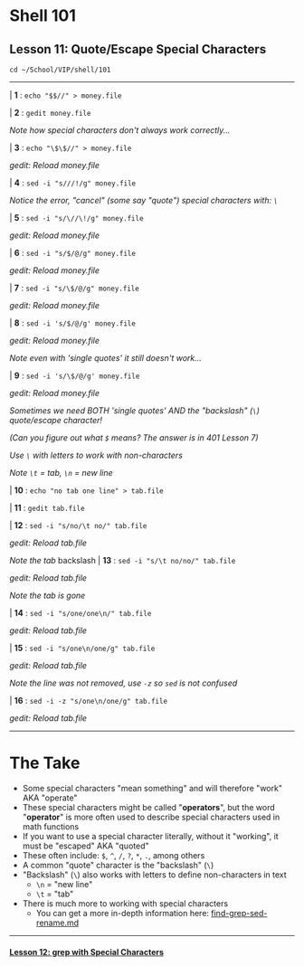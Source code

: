 # Shell 101
## Lesson 11: Quote/Escape Special Characters

`cd ~/School/VIP/shell/101`

___

| **1** : `echo "$$//" > money.file`

| **2** : `gedit money.file`

*Note how special characters don't always work correctly...*

| **3** : `echo "\$\$//" > money.file`

*gedit: Reload money.file*

| **4** : `sed -i "s///!/g" money.file`

*Notice the error, "cancel" (some say "quote") special characters with: `\`*

| **5** : `sed -i "s/\//\!/g" money.file`

*gedit: Reload money.file*

| **6** : `sed -i "s/$/@/g" money.file`

*gedit: Reload money.file*

| **7** : `sed -i "s/\$/@/g" money.file`

*gedit: Reload money.file*

| **8** : `sed -i 's/$/@/g' money.file`

*gedit: Reload money.file*

*Note even with 'single quotes' it still doesn't work...*

| **9** : `sed -i 's/\$/@/g' money.file`

*gedit: Reload money.file*

*Sometimes we need BOTH 'single quotes' AND the "backslash" (`\`) quote/escape character!*

*(Can you figure out what `$` means? The answer is in 401 Lesson 7)*

*Use `\` with letters to work with non-characters*

*Note `\t` = tab, `\n` = new line*

| **10** : `echo "no tab one line" > tab.file`

| **11** : `gedit tab.file`

| **12** : `sed -i "s/no/\t no/" tab.file`

*gedit: Reload tab.file*

*Note the tab*
backslash
| **13** : `sed -i "s/\t no/no/" tab.file`

*gedit: Reload tab.file*

*Note the tab is gone*

| **14** : `sed -i "s/one/one\n/" tab.file`

*gedit: Reload tab.file*

| **15** : `sed -i "s/one\n/one/g" tab.file`

*gedit: Reload tab.file*

*Note the line was not removed, use `-z` so `sed` is not confused*

| **16** : `sed -i -z "s/one\n/one/g" tab.file`

*gedit: Reload tab.file*

___

# The Take

- Some special characters "mean something" and will therefore "work" AKA "operate"
- These special characters might be called "**operators**", but the word "**operator**" is more often used to describe special characters used in math functions
- If you want to use a special character literally, without it "working", it must be "escaped" AKA "quoted"
- These often include: `$`, `^`, `/`, `?`, `*`, `.`, among others
- A common "quote" character is the "backslash" (`\`)
- "Backslash" (`\`) also works with letters to define non-characters in text
  - `\n` = "new line"
  - `\t` = "tab"
- There is much more to working with special characters
  - You can get a more in-depth information here: [find-grep-sed-rename.md](https://github.com/inkVerb/VIP/blob/master/Cheat-Sheets/find-grep-sed-rename.md)

___

#### [Lesson 12: grep with Special Characters](https://github.com/inkVerb/vip/blob/master/101-shell/Lesson-12.md)
